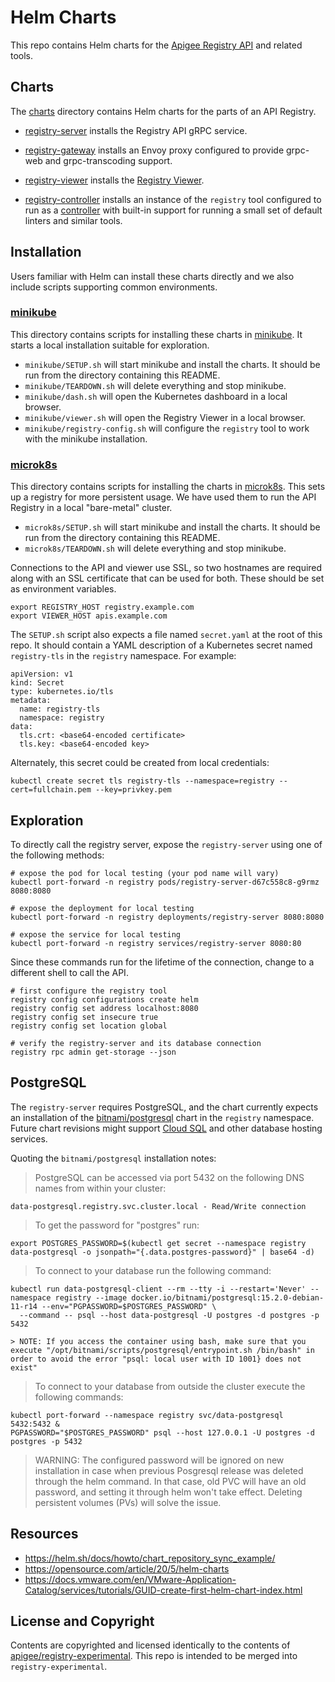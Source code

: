 # Helm Charts

This repo contains Helm charts for the
[Apigee Registry API](https://github.com/apigee/registry) and related tools.

## Charts

The [charts](/charts) directory contains Helm charts for the parts of an API
Registry.

- [registry-server](/charts/registry-server) installs the Registry API gRPC
  service.

- [registry-gateway](/charts/registry-gateway) installs an Envoy proxy
  configured to provide grpc-web and grpc-transcoding support.

- [registry-viewer](/charts/registry-viewer) installs the
  [Registry Viewer](https://github.com/apigee/registry-viewer).

- [registry-controller](/charts/registry-controller) installs an instance of
  the `registry` tool configured to run as a
  [controller](https://github.com/apigee/registry/wiki/registry-resolve) with
  built-in support for running a small set of default linters and similar
  tools.

## Installation

Users familiar with Helm can install these charts directly and we also include
scripts supporting common environments.

### [minikube](/minikube)

This directory contains scripts for installing these charts in
[minikube](https://minikube.sigs.k8s.io/docs/). It starts a local installation
suitable for exploration.

- `minikube/SETUP.sh` will start minikube and install the charts. It should be
  run from the directory containing this README.
- `minikube/TEARDOWN.sh` will delete everything and stop minikube.
- `minikube/dash.sh` will open the Kubernetes dashboard in a local browser.
- `minikube/viewer.sh` will open the Registry Viewer in a local browser.
- `minikube/registry-config.sh` will configure the `registry` tool to work with
  the minikube installation.

### [microk8s](/microk8s)

This directory contains scripts for installing the charts in
[microk8s](https://microk8s.io/). This sets up a registry for more persistent
usage. We have used them to run the API Registry in a local "bare-metal"
cluster.

- `microk8s/SETUP.sh` will start minikube and install the charts. It should be
  run from the directory containing this README.
- `microk8s/TEARDOWN.sh` will delete everything and stop minikube.

Connections to the API and viewer use SSL, so two hostnames are required along
with an SSL certificate that can be used for both. These should be set as
environment variables.

```
export REGISTRY_HOST registry.example.com
export VIEWER_HOST apis.example.com
```

The `SETUP.sh` script also expects a file named `secret.yaml` at the root of
this repo. It should contain a YAML description of a Kubernetes secret named
`registry-tls` in the `registry` namespace. For example:

```
apiVersion: v1
kind: Secret
type: kubernetes.io/tls
metadata:
  name: registry-tls
  namespace: registry
data:
  tls.crt: <base64-encoded certificate>
  tls.key: <base64-encoded key>
```

Alternately, this secret could be created from local credentials:

```
kubectl create secret tls registry-tls --namespace=registry --cert=fullchain.pem --key=privkey.pem
```

## Exploration

To directly call the registry server, expose the `registry-server` using one of
the following methods:

```
# expose the pod for local testing (your pod name will vary)
kubectl port-forward -n registry pods/registry-server-d67c558c8-g9rmz 8080:8080

# expose the deployment for local testing
kubectl port-forward -n registry deployments/registry-server 8080:8080

# expose the service for local testing
kubectl port-forward -n registry services/registry-server 8080:80
```

Since these commands run for the lifetime of the connection, change to a
different shell to call the API.

```
# first configure the registry tool
registry config configurations create helm
registry config set address localhost:8080
registry config set insecure true
registry config set location global

# verify the registry-server and its database connection
registry rpc admin get-storage --json
```

## PostgreSQL

The `registry-server` requires PostgreSQL, and the chart currently expects an
installation of the
[bitnami/postgresql](https://bitnami.com/stack/postgresql/helm) chart in the
`registry` namespace. Future chart revisions might support
[Cloud SQL](https://cloud.google.com/sql) and other database hosting services.

Quoting the `bitnami/postgresql` installation notes:

> PostgreSQL can be accessed via port 5432 on the following DNS names from within your cluster:

    data-postgresql.registry.svc.cluster.local - Read/Write connection

> To get the password for "postgres" run:

    export POSTGRES_PASSWORD=$(kubectl get secret --namespace registry data-postgresql -o jsonpath="{.data.postgres-password}" | base64 -d)

> To connect to your database run the following command:

    kubectl run data-postgresql-client --rm --tty -i --restart='Never' --namespace registry --image docker.io/bitnami/postgresql:15.2.0-debian-11-r14 --env="PGPASSWORD=$POSTGRES_PASSWORD" \
      --command -- psql --host data-postgresql -U postgres -d postgres -p 5432

    > NOTE: If you access the container using bash, make sure that you execute "/opt/bitnami/scripts/postgresql/entrypoint.sh /bin/bash" in order to avoid the error "psql: local user with ID 1001} does not exist"

> To connect to your database from outside the cluster execute the following commands:

    kubectl port-forward --namespace registry svc/data-postgresql 5432:5432 &
    PGPASSWORD="$POSTGRES_PASSWORD" psql --host 127.0.0.1 -U postgres -d postgres -p 5432

> WARNING: The configured password will be ignored on new installation in case when previous Posgresql release was deleted through the helm command. In that case, old PVC will have an old password, and setting it through helm won't take effect. Deleting persistent volumes (PVs) will solve the issue.

## Resources

- https://helm.sh/docs/howto/chart_repository_sync_example/
- https://opensource.com/article/20/5/helm-charts
- https://docs.vmware.com/en/VMware-Application-Catalog/services/tutorials/GUID-create-first-helm-chart-index.html

## License and Copyright

Contents are copyrighted and licensed identically to the contents of
[apigee/registry-experimental](https://github.com/apigee/registry-experimentally).
This repo is intended to be merged into `registry-experimental`.

